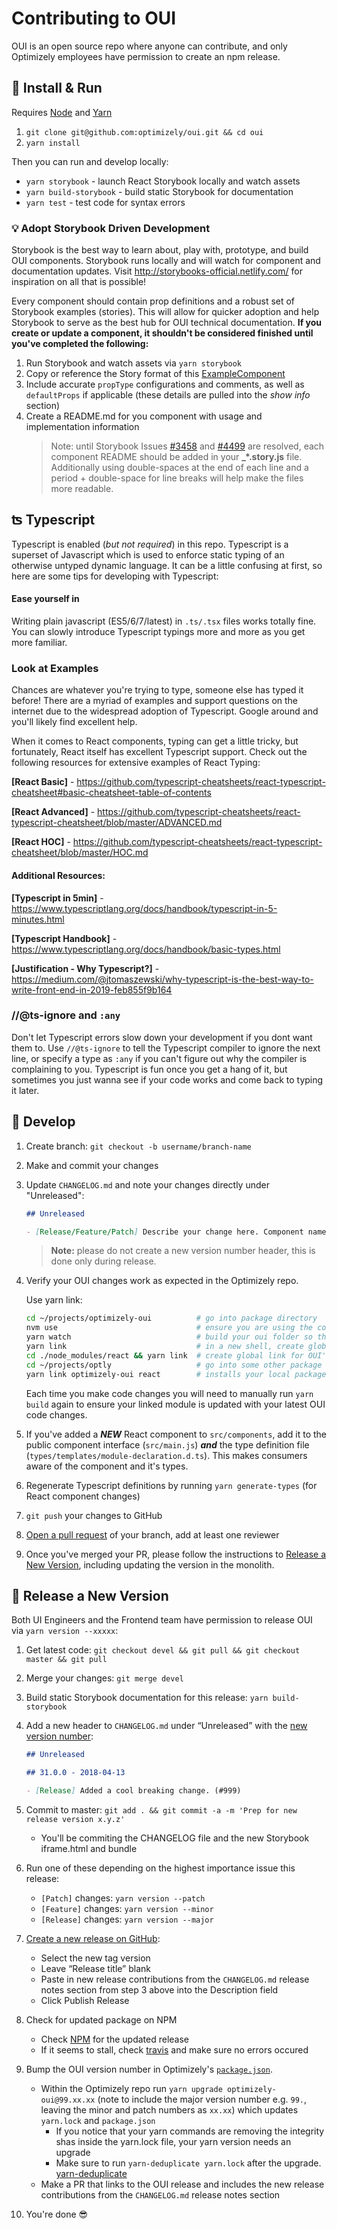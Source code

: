 # Contributing to OUI

OUI is an open source repo where anyone can contribute, and only Optimizely employees have permission to create an npm release.

## :pushpin: Install & Run

Requires [Node](https://nodejs.org/en/download/) and [Yarn](https://yarnpkg.com/lang/en/docs/install/#mac-stable)

1. `git clone git@github.com:optimizely/oui.git && cd oui`
2. `yarn install`

Then you can run and develop locally:

- `yarn storybook` - launch React Storybook locally and watch assets
- `yarn build-storybook` - build static Storybook for documentation
- `yarn test` - test code for syntax errors

### :bulb: Adopt Storybook Driven Development

Storybook is the best way to learn about, play with, prototype, and build OUI components. Storybook runs locally and will watch for component and documentation updates. Visit http://storybooks-official.netlify.com/ for inspiration on all that is possible!

Every component should contain prop definitions and a robust set of Storybook examples (stories). This will allow for quicker adoption and help Storybook to serve as the best hub for OUI technical documentation. **If you create or update a component, it shouldn't be considered finished until you've completed the following:**

1. Run Storybook and watch assets via `yarn storybook`
2. Copy or reference the Story format of this [ExampleComponent](./data/components/ExampleComponent)
3. Include accurate `propType` configurations and comments, as well as `defaultProps` if applicable (these details are pulled into the _show info_ section)
4. Create a README.md for you component with usage and implementation information
   > Note: until Storybook Issues [#3458](https://github.com/storybooks/storybook/issues/3458) and [#4499](https://github.com/storybooks/storybook/issues/4499) are resolved, each component README should be added in your **\_\*.story.js** file. Additionally using double-spaces at the end of each line and a period + double-space for line breaks will help make the files more readable.

## ʦ Typescript

Typescript is enabled (_but not required_) in this repo. Typescript is a superset of Javascript which is used to enforce static typing of an otherwise untyped dynamic language. It can be a little confusing at first, so here are some tips for developing with Typescript:

#### Ease yourself in

Writing plain javascript (ES5/6/7/latest) in `.ts/.tsx` files works totally fine. You can slowly introduce Typescript typings more and more as you get more familiar.

### Look at Examples

Chances are whatever you're trying to type, someone else has typed it before! There are a myriad of examples and support questions on the internet due to the widespread adoption of Typescript. Google around and you'll likely find excellent help.

When it comes to React components, typing can get a little tricky, but fortunately, React itself has excellent Typescript support. Check out the following resources for extensive examples of React Typing:

**[React Basic]** - https://github.com/typescript-cheatsheets/react-typescript-cheatsheet#basic-cheatsheet-table-of-contents

**[React Advanced]** - https://github.com/typescript-cheatsheets/react-typescript-cheatsheet/blob/master/ADVANCED.md

**[React HOC]** - https://github.com/typescript-cheatsheets/react-typescript-cheatsheet/blob/master/HOC.md

#### Additional Resources:

**[Typescript in 5min]** - https://www.typescriptlang.org/docs/handbook/typescript-in-5-minutes.html

**[Typescript Handbook]** - https://www.typescriptlang.org/docs/handbook/basic-types.html

**[Justification - Why Typescript?]** - https://medium.com/@jtomaszewski/why-typescript-is-the-best-way-to-write-front-end-in-2019-feb855f9b164

### //@ts-ignore and `:any`

Don't let Typescript errors slow down your development if you dont want them to. Use `//@ts-ignore` to tell the Typescript compiler to ignore the next line, or specify a type as `:any` if you can't figure out why the compiler is complaining to you. Typescript is fun once you get a hang of it, but sometimes you just wanna see if your code works and come back to typing it later.

## :pencil: Develop

1. Create branch: `git checkout -b username/branch-name`
2. Make and commit your changes
3. Update `CHANGELOG.md` and note your changes directly under "Unreleased":

   ```md
   ## Unreleased

   - [Release/Feature/Patch] Describe your change here. Component names are in **bold** and prop names are in `monospace` ([#GITHUB_ISSUE](Link to github issue))
   ```

   > **Note:** please do not create a new version number header, this is done only during release.

4. Verify your OUI changes work as expected in the Optimizely repo.

   Use yarn link:

   ```sh
   cd ~/projects/optimizely-oui          # go into package directory
   nvm use                               # ensure you are using the correct version specificed in .nvmrc
   yarn watch                            # build your oui folder so that your latest changes are included in the linked module
   yarn link                             # in a new shell, create global link to OUI
   cd ./node_modules/react && yarn link  # create global link for OUI's React
   cd ~/projects/optly                   # go into some other package directory that consumes OUI
   yarn link optimizely-oui react        # installs your local package and OUI's React instead of a versioned module pulled from npm
   ```

   Each time you make code changes you will need to manually run `yarn build` again to ensure your linked module is updated with your latest OUI code changes.

5. If you've added a **_NEW_** React component to `src/components`, add it to the public component interface (`src/main.js`) **_and_** the type definition file (`types/templates/module-declaration.d.ts`). This makes consumers aware of the component and it's types.
6. Regenerate Typescript definitions by running `yarn generate-types` (for React component changes)
7. `git push` your changes to GitHub
8. [Open a pull request](https://github.com/optimizely/oui/compare) of your branch, add at least one reviewer
9. Once you've merged your PR, please follow the instructions to [Release a New Version](https://github.com/optimizely/oui/blob/devel/CONTRIBUTING.md#ship-release-a-new-version), including updating the version in the monolith.

## :ship: Release a New Version

Both UI Engineers and the Frontend team have permission to release OUI via `yarn version --xxxxx`:

1. Get latest code: `git checkout devel && git pull && git checkout master && git pull`
2. Merge your changes: `git merge devel`
3. Build static Storybook documentation for this release: `yarn build-storybook`
4. Add a new header to `CHANGELOG.md` under “Unreleased” with the [new version number](https://medium.com/design-optimizely/how-to-version-your-ui-library-1c7a1b7ee23a):

   ```md
   ## Unreleased

   ## 31.0.0 - 2018-04-13

   - [Release] Added a cool breaking change. (#999)
   ```

5. Commit to master: `git add . && git commit -a -m 'Prep for new release version x.y.z'`
   - You'll be commiting the CHANGELOG file and the new Storybook iframe.html and bundle
6. Run one of these depending on the highest importance issue this release:
   - `[Patch]` changes: `yarn version --patch`
   - `[Feature]` changes: `yarn version --minor`
   - `[Release]` changes: `yarn version --major`
7. [Create a new release on GitHub](https://github.com/optimizely/oui/releases/new):
   - Select the new tag version
   - Leave “Release title” blank
   - Paste in new release contributions from the `CHANGELOG.md` release notes section from step 3 above into the Description field
   - Click Publish Release
8. Check for updated package on NPM
   - Check [NPM](https://www.npmjs.com/package/optimizely-oui) for the updated release
   - If it seems to stall, check [travis](https://travis-ci.org/optimizely/oui/builds) and make sure no errors occured
9. Bump the OUI version number in Optimizely's [`package.json`](https://github.com/optimizely/optimizely/blob/devel/src/www/frontend/package.json).
   - Within the Optimizely repo run `yarn upgrade optimizely-oui@99.xx.xx` (note to include the major version number e.g. `99.`, leaving the minor and patch numbers as `xx.xx`) which updates `yarn.lock` and `package.json`
     - If you notice that your yarn commands are removing the integrity shas inside the yarn.lock file, your yarn version needs an upgrade
     - Make sure to run `yarn-deduplicate yarn.lock` after the upgrade. [yarn-deduplicate](https://github.com/atlassian/yarn-deduplicate)
   - Make a PR that links to the OUI release and includes the new release contributions from the `CHANGELOG.md` release notes section
10. You're done :sunglasses:
